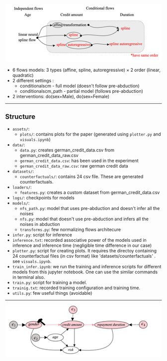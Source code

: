 ![Combinations of flows](assets/Combinations_of_flows.png "Combination of flows")

* 6 flows models: 3 types (affine, spline, autoregressive) $\times$ 2 order (linear, quadratic) 
* 2 different settings :
    * conditionalscm -       full model (doesn't follow pre-abduction)
    * conditionalscm_path -  partial model (follows pre-abduction) 
 * 2 interventions: do(sex=Male), do(sex=Female)  
 
---
## Structure

- `assets/`:
    - `plots/`: contains plots for the paper (generated using `plotter.py` and `visuals.ipynb`)
- `data/`:
    - `data.py`: creates german_credit_data.csv from german_credit_data_raw.csv
    - `german_credit_data.csv`: has been used in the experiment
    - `german_credit_data_raw.csv`: raw german credit data
- `datasets/`:
    - `counterfactuals/`: contains 24 csv file. These are generated counterfactuals.
- `loaders/`: 
    - `features.py`: creates a custom dataset from german_credit_data.csv 
- `logs/`: checkpoints for models
-  `models/`:
    - `nfs_path.py`: model that uses pre-abduction and doesn't infer all the noises
    - `nfs.py`: model that doesn't use pre-abduction and infers all the noises in abduction
    - `transforms.py`: few normalizing flows architecure
- `infer.py`: script for inference
- `inference.txt`: recorded associative power of the models used in inference and inference time (negligible time difference in our case)
- `plotter.py`: script for creating plots. It requires the directoy containing 24 counterfactual files (in csv format) like 'datasets/counterfactuals' . see `visuals.ipynb`.
-  `train_infer.ipynb`: we run the training and inference scripts for different models from this jupyter notebook. One can use the similar commands in terminal also.
- `train.py`: script for training a model.
- `trainig.txt`: recorded training configuration and training time.
- `utils.py`: few useful things (avoidable)

---
![Causal graph for german credit dataset](assets/causal_graph_german_credit_dataset.png "Causal graph for german credit dataset")